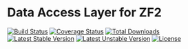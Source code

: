 # Data Access Layer for ZF2

[![Build Status](https://travis-ci.org/buse974/Dal.svg?branch=master)](https://travis-ci.org/buse974/Dal) 
[![Coverage Status](https://img.shields.io/coveralls/buse974/Dal.svg)](https://coveralls.io/r/buse974/Dal)
[![Total Downloads](https://poser.pugx.org/buse974/dal/downloads.svg)](https://packagist.org/packages/buse974/dal)
[![Latest Stable Version](https://poser.pugx.org/buse974/dal/v/stable.svg)](https://packagist.org/packages/buse974/dal)
[![Latest Unstable Version](https://poser.pugx.org/buse974/dal/v/unstable.svg)](https://packagist.org/packages/buse974/dal)
[![License](https://poser.pugx.org/buse974/dal/license.svg)](https://packagist.org/packages/buse974/dal)



